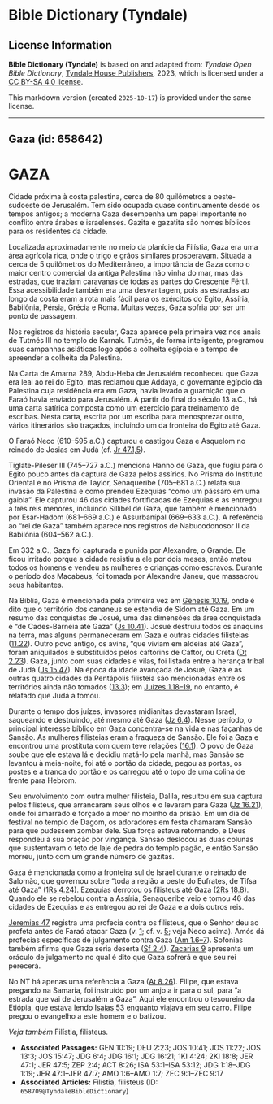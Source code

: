 # Bible Dictionary (Tyndale)

## License Information

**Bible Dictionary (Tyndale)** is based on and adapted from: _Tyndale Open Bible Dictionary_, [Tyndale House Publishers](https://tyndaleopenresources.com/), 2023, which is licensed under a [CC BY-SA 4.0 license](https://creativecommons.org/licenses/by-sa/4.0/legalcode.en).

This markdown version (created `2025-10-17`) is provided under the same license.



--------------------------------

## Gaza (id: 658642)

GAZA
====

Cidade próxima à costa palestina, cerca de 80 quilômetros a oeste\-sudoeste de Jerusalém. Tem sido ocupada quase continuamente desde os tempos antigos; a moderna Gaza desempenha um papel importante no conflito entre árabes e israelenses. Gazita e gazatita são nomes bíblicos para os residentes da cidade.

Localizada aproximadamente no meio da planície da Filístia, Gaza era uma área agrícola rica, onde o trigo e grãos similares prosperavam. Situada a cerca de 5 quilômetros do Mediterrâneo, a importância de Gaza como o maior centro comercial da antiga Palestina não vinha do mar, mas das estradas, que traziam caravanas de todas as partes do Crescente Fértil. Essa acessibilidade também era uma desvantagem, pois as estradas ao longo da costa eram a rota mais fácil para os exércitos do Egito, Assíria, Babilônia, Pérsia, Grécia e Roma. Muitas vezes, Gaza sofria por ser um ponto de passagem.

Nos registros da história secular, Gaza aparece pela primeira vez nos anais de Tutmés III no templo de Karnak. Tutmés, de forma inteligente, programou suas campanhas asiáticas logo após a colheita egípcia e a tempo de apreender a colheita da Palestina.

Na Carta de Amarna 289, Abdu\-Heba de Jerusalém reconheceu que Gaza era leal ao rei do Egito, mas reclamou que Addaya, o governante egípcio da Palestina cuja residência era em Gaza, havia levado a guarnição que o Faraó havia enviado para Jerusalém. A partir do final do século 13 a.C., há uma carta satírica composta como um exercício para treinamento de escribas. Nesta carta, escrita por um escriba para menosprezar outro, vários itinerários são traçados, incluindo um da fronteira do Egito até Gaza.

O Faraó Neco (610–595 a.C.) capturou e castigou Gaza e Asquelom no reinado de Josias em Judá (cf. [Jr 47\.1,5](https://ref.ly/Jer47:1,Jer47:5)).

Tiglate\-Pileser III (745–727 a.C.) menciona Hanno de Gaza, que fugiu para o Egito pouco antes da captura de Gaza pelos assírios. No Prisma do Instituto Oriental e no Prisma de Taylor, Senaqueribe (705–681 a.C.) relata sua invasão da Palestina e como prendeu Ezequias “como um pássaro em uma gaiola”. Ele capturou 46 das cidades fortificadas de Ezequias e as entregou a três reis menores, incluindo Sillibel de Gaza, que também é mencionado por Esar\-Hadom (681–669 a.C.) e Assurbanípal (669–633 a.C.). A referência ao “rei de Gaza” também aparece nos registros de Nabucodonosor II da Babilônia (604–562 a.C.).

Em 332 a.C., Gaza foi capturada e punida por Alexandre, o Grande. Ele ficou irritado porque a cidade resistiu a ele por dois meses, então matou todos os homens e vendeu as mulheres e crianças como escravos. Durante o período dos Macabeus, foi tomada por Alexandre Janeu, que massacrou seus habitantes.

Na Bíblia, Gaza é mencionada pela primeira vez em [Gênesis 10\.19](https://ref.ly/Gen10:19), onde é dito que o território dos cananeus se estendia de Sidom até Gaza. Em um resumo das conquistas de Josué, uma das dimensões da área conquistada é “de Cades\-Barneia até Gaza” ([Js 10\.41](https://ref.ly/Josh10:41)). Josué destruiu todos os anaquins na terra, mas alguns permaneceram em Gaza e outras cidades filisteias ([11\.22](https://ref.ly/Josh11:22)). Outro povo antigo, os avins, “que viviam em aldeias até Gaza”, foram aniquilados e substituídos pelos caftorins de Caftor, ou Creta ([Dt 2\.23](https://ref.ly/Deut2:23)). Gaza, junto com suas cidades e vilas, foi listada entre a herança tribal de Judá ([Js 15\.47](https://ref.ly/Josh15:47)). Na época da idade avançada de Josué, Gaza e as outras quatro cidades da Pentápolis filisteia são mencionadas entre os territórios ainda não tomados ([13\.3](https://ref.ly/Josh13:3)); em [Juízes 1\.18–19](https://ref.ly/Judg1:18-Judg1:19), no entanto, é relatado que Judá a tomou.

Durante o tempo dos juízes, invasores midianitas devastaram Israel, saqueando e destruindo, até mesmo até Gaza ([Jz 6\.4](https://ref.ly/Judg6:4)). Nesse período, o principal interesse bíblico em Gaza concentra\-se na vida e nas façanhas de Sansão. As mulheres filisteias eram a fraqueza de Sansão. Ele foi a Gaza e encontrou uma prostituta com quem teve relações ([16\.1](https://ref.ly/Judg16:1)). O povo de Gaza soube que ele estava lá e decidiu matá\-lo pela manhã, mas Sansão se levantou à meia\-noite, foi até o portão da cidade, pegou as portas, os postes e a tranca do portão e os carregou até o topo de uma colina de frente para Hebrom.

Seu envolvimento com outra mulher filisteia, Dalila, resultou em sua captura pelos filisteus, que arrancaram seus olhos e o levaram para Gaza ([Jz 16\.21](https://ref.ly/Judg16:21)), onde foi amarrado e forçado a moer no moinho da prisão. Em um dia de festival no templo de Dagom, os adoradores em festa chamaram Sansão para que pudessem zombar dele. Sua força estava retornando, e Deus respondeu à sua oração por vingança. Sansão deslocou as duas colunas que sustentavam o teto de laje de pedra do templo pagão, e então Sansão morreu, junto com um grande número de gazitas.

Gaza é mencionada como a fronteira sul de Israel durante o reinado de Salomão, que governou sobre “toda a região a oeste do Eufrates, de Tifsa até Gaza” ([1Rs 4\.24](https://ref.ly/1Kgs4:24)). Ezequias derrotou os filisteus até Gaza ([2Rs 18\.8](https://ref.ly/2Kgs18:8)). Quando ele se rebelou contra a Assíria, Senaqueribe veio e tomou 46 das cidades de Ezequias e as entregou ao rei de Gaza e a dois outros reis.

[Jeremias 47](https://ref.ly/Jer47:1-Jer47:7) registra uma profecia contra os filisteus, que o Senhor deu ao profeta antes de Faraó atacar Gaza (v. [1](https://ref.ly/Jer47:1); cf. v. [5](https://ref.ly/Jer47:5); veja Neco acima). Amós dá profecias específicas de julgamento contra Gaza ([Am 1\.6–7](https://ref.ly/Amos1:6-Amos1:7)). Sofonias também afirma que Gaza seria deserta ([Sf 2\.4](https://ref.ly/Zeph2:4)). [Zacarias 9](https://ref.ly/Zech9:1-Zech9:17) apresenta um oráculo de julgamento no qual é dito que Gaza sofrerá e que seu rei perecerá.

No NT há apenas uma referência a Gaza ([At 8\.26](https://ref.ly/Acts8:26)). Filipe, que estava pregando na Samaria, foi instruído por um anjo a ir para o sul, para “a estrada que vai de Jerusalém a Gaza”. Aqui ele encontrou o tesoureiro da Etiópia, que estava lendo [Isaías 53](https://ref.ly/Isa53:1-Isa53:12) enquanto viajava em seu carro. Filipe pregou o evangelho a este homem e o batizou.

*Veja também* Filístia, filisteus.

* **Associated Passages:** GEN 10:19; DEU 2:23; JOS 10:41; JOS 11:22; JOS 13:3; JOS 15:47; JDG 6:4; JDG 16:1; JDG 16:21; 1KI 4:24; 2KI 18:8; JER 47:1; JER 47:5; ZEP 2:4; ACT 8:26; ISA 53:1–ISA 53:12; JDG 1:18–JDG 1:19; JER 47:1–JER 47:7; AMO 1:6–AMO 1:7; ZEC 9:1–ZEC 9:17
* **Associated Articles:** Filístia, filisteus (ID: `658709@TyndaleBibleDictionary`)

